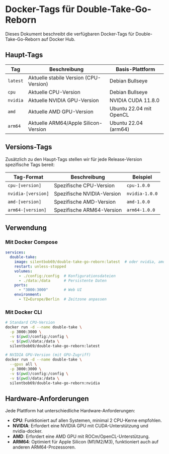 # Docker-Tags für Double-Take-Go-Reborn

Dieses Dokument beschreibt die verfügbaren Docker-Tags für Double-Take-Go-Reborn auf Docker Hub.

## Haupt-Tags

| Tag | Beschreibung | Basis-Plattform |
|-----|--------------|-----------------|
| `latest` | Aktuelle stabile Version (CPU-Version) | Debian Bullseye |
| `cpu` | Aktuelle CPU-Version | Debian Bullseye |
| `nvidia` | Aktuelle NVIDIA GPU-Version | NVIDIA CUDA 11.8.0 |
| `amd` | Aktuelle AMD GPU-Version | Ubuntu 22.04 mit OpenCL |
| `arm64` | Aktuelle ARM64/Apple Silicon-Version | Ubuntu 22.04 (arm64) |

## Versions-Tags

Zusätzlich zu den Haupt-Tags stellen wir für jede Release-Version spezifische Tags bereit:

| Tag-Format | Beschreibung | Beispiel |
|------------|--------------|----------|
| `cpu-[version]` | Spezifische CPU-Version | `cpu-1.0.0` |
| `nvidia-[version]` | Spezifische NVIDIA-Version | `nvidia-1.0.0` |
| `amd-[version]` | Spezifische AMD-Version | `amd-1.0.0` |
| `arm64-[version]` | Spezifische ARM64-Version | `arm64-1.0.0` |

## Verwendung

### Mit Docker Compose

```yaml
services:
  double-take:
    image: silentbob69/double-take-go-reborn:latest  # oder nvidia, amd, arm64
    restart: unless-stopped
    volumes:
      - ./config:/config  # Konfigurationsdateien
      - ./data:/data      # Persistente Daten
    ports:
      - "3000:3000"       # Web UI
    environment:
      - TZ=Europe/Berlin  # Zeitzone anpassen
```

### Mit Docker CLI

```bash
# Standard CPU-Version
docker run -d --name double-take \
  -p 3000:3000 \
  -v $(pwd)/config:/config \
  -v $(pwd)/data:/data \
  silentbob69/double-take-go-reborn:latest

# NVIDIA GPU-Version (mit GPU-Zugriff)
docker run -d --name double-take \
  --gpus all \
  -p 3000:3000 \
  -v $(pwd)/config:/config \
  -v $(pwd)/data:/data \
  silentbob69/double-take-go-reborn:nvidia
```

## Hardware-Anforderungen

Jede Plattform hat unterschiedliche Hardware-Anforderungen:

* **CPU**: Funktioniert auf allen Systemen, minimal 2 CPU-Kerne empfohlen.
* **NVIDIA**: Erfordert eine NVIDIA GPU mit CUDA-Unterstützung und nvidia-docker.
* **AMD**: Erfordert eine AMD GPU mit ROCm/OpenCL-Unterstützung.
* **ARM64**: Optimiert für Apple Silicon (M1/M2/M3), funktioniert auch auf anderen ARM64-Prozessoren.
